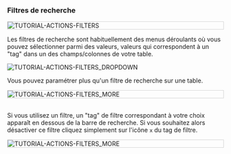 ### Filtres de recherche

<div style="border: thin solid lightgrey;">
  <img
    alt="TUTORIAL-ACTIONS-FILTERS"
    src="https://raw.githubusercontent.com/multi-coop/datami-documentation-content/main/images/tutorial/actions-search_filters-01.png"
    />
</div>

Les filtres de recherche sont habituellement des menus déroulants où vous pouvez sélectionner parmi des valeurs, valeurs qui correspondent à un "tag" dans un des champs/colonnes de votre table.

<div>
  <img
    alt="TUTORIAL-ACTIONS-FILTERS_DROPDOWN"
    src="https://raw.githubusercontent.com/multi-coop/datami-documentation-content/main/images/tutorial/edition-preview-csv-filters.png"
    />
</div>

Vous pouvez paramétrer plus qu'un filtre de recherche sur une table.

<div style="border: thin solid lightgrey;">
  <img
    alt="TUTORIAL-ACTIONS-FILTERS_MORE"
    src="https://raw.githubusercontent.com/multi-coop/datami-documentation-content/main/images/tutorial/actions-search_filters-02.png"
    />
</div>

<br>

Si vous utilisez un filtre, un "tag" de filtre correspondant à votre choix apparaît en dessous de la barre de recherche. Si vous souhaitez alors désactiver ce filtre cliquez simplement sur l'icône `x` du tag de filtre.

<div style="border: thin solid lightgrey;">
  <img
    alt="TUTORIAL-ACTIONS-FILTERS_MORE"
    src="https://raw.githubusercontent.com/multi-coop/datami-documentation-content/main/images/tutorial/actions-search_filters-03.png"
    />
</div>
